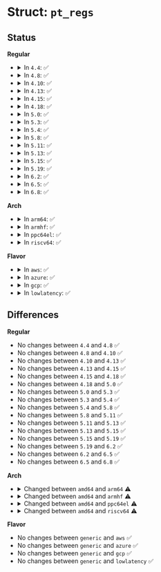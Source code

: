 # Struct: <code>pt_regs</code>

## Status
<b>Regular</b>
<ul>
<li>
<details>
<summary>In <code>4.4</code>: ✅</summary>

```c
struct pt_regs {
    long unsigned int r15;
    long unsigned int r14;
    long unsigned int r13;
    long unsigned int r12;
    long unsigned int bp;
    long unsigned int bx;
    long unsigned int r11;
    long unsigned int r10;
    long unsigned int r9;
    long unsigned int r8;
    long unsigned int ax;
    long unsigned int cx;
    long unsigned int dx;
    long unsigned int si;
    long unsigned int di;
    long unsigned int orig_ax;
    long unsigned int ip;
    long unsigned int cs;
    long unsigned int flags;
    long unsigned int sp;
    long unsigned int ss;
};
```
</details>
</li>
<li>
<details>
<summary>In <code>4.8</code>: ✅</summary>

```c
struct pt_regs {
    long unsigned int r15;
    long unsigned int r14;
    long unsigned int r13;
    long unsigned int r12;
    long unsigned int bp;
    long unsigned int bx;
    long unsigned int r11;
    long unsigned int r10;
    long unsigned int r9;
    long unsigned int r8;
    long unsigned int ax;
    long unsigned int cx;
    long unsigned int dx;
    long unsigned int si;
    long unsigned int di;
    long unsigned int orig_ax;
    long unsigned int ip;
    long unsigned int cs;
    long unsigned int flags;
    long unsigned int sp;
    long unsigned int ss;
};
```
</details>
</li>
<li>
<details>
<summary>In <code>4.10</code>: ✅</summary>

```c
struct pt_regs {
    long unsigned int r15;
    long unsigned int r14;
    long unsigned int r13;
    long unsigned int r12;
    long unsigned int bp;
    long unsigned int bx;
    long unsigned int r11;
    long unsigned int r10;
    long unsigned int r9;
    long unsigned int r8;
    long unsigned int ax;
    long unsigned int cx;
    long unsigned int dx;
    long unsigned int si;
    long unsigned int di;
    long unsigned int orig_ax;
    long unsigned int ip;
    long unsigned int cs;
    long unsigned int flags;
    long unsigned int sp;
    long unsigned int ss;
};
```
</details>
</li>
<li>
<details>
<summary>In <code>4.13</code>: ✅</summary>

```c
struct pt_regs {
    long unsigned int r15;
    long unsigned int r14;
    long unsigned int r13;
    long unsigned int r12;
    long unsigned int bp;
    long unsigned int bx;
    long unsigned int r11;
    long unsigned int r10;
    long unsigned int r9;
    long unsigned int r8;
    long unsigned int ax;
    long unsigned int cx;
    long unsigned int dx;
    long unsigned int si;
    long unsigned int di;
    long unsigned int orig_ax;
    long unsigned int ip;
    long unsigned int cs;
    long unsigned int flags;
    long unsigned int sp;
    long unsigned int ss;
};
```
</details>
</li>
<li>
<details>
<summary>In <code>4.15</code>: ✅</summary>

```c
struct pt_regs {
    long unsigned int r15;
    long unsigned int r14;
    long unsigned int r13;
    long unsigned int r12;
    long unsigned int bp;
    long unsigned int bx;
    long unsigned int r11;
    long unsigned int r10;
    long unsigned int r9;
    long unsigned int r8;
    long unsigned int ax;
    long unsigned int cx;
    long unsigned int dx;
    long unsigned int si;
    long unsigned int di;
    long unsigned int orig_ax;
    long unsigned int ip;
    long unsigned int cs;
    long unsigned int flags;
    long unsigned int sp;
    long unsigned int ss;
};
```
</details>
</li>
<li>
<details>
<summary>In <code>4.18</code>: ✅</summary>

```c
struct pt_regs {
    long unsigned int r15;
    long unsigned int r14;
    long unsigned int r13;
    long unsigned int r12;
    long unsigned int bp;
    long unsigned int bx;
    long unsigned int r11;
    long unsigned int r10;
    long unsigned int r9;
    long unsigned int r8;
    long unsigned int ax;
    long unsigned int cx;
    long unsigned int dx;
    long unsigned int si;
    long unsigned int di;
    long unsigned int orig_ax;
    long unsigned int ip;
    long unsigned int cs;
    long unsigned int flags;
    long unsigned int sp;
    long unsigned int ss;
};
```
</details>
</li>
<li>
<details>
<summary>In <code>5.0</code>: ✅</summary>

```c
struct pt_regs {
    long unsigned int r15;
    long unsigned int r14;
    long unsigned int r13;
    long unsigned int r12;
    long unsigned int bp;
    long unsigned int bx;
    long unsigned int r11;
    long unsigned int r10;
    long unsigned int r9;
    long unsigned int r8;
    long unsigned int ax;
    long unsigned int cx;
    long unsigned int dx;
    long unsigned int si;
    long unsigned int di;
    long unsigned int orig_ax;
    long unsigned int ip;
    long unsigned int cs;
    long unsigned int flags;
    long unsigned int sp;
    long unsigned int ss;
};
```
</details>
</li>
<li>
<details>
<summary>In <code>5.3</code>: ✅</summary>

```c
struct pt_regs {
    long unsigned int r15;
    long unsigned int r14;
    long unsigned int r13;
    long unsigned int r12;
    long unsigned int bp;
    long unsigned int bx;
    long unsigned int r11;
    long unsigned int r10;
    long unsigned int r9;
    long unsigned int r8;
    long unsigned int ax;
    long unsigned int cx;
    long unsigned int dx;
    long unsigned int si;
    long unsigned int di;
    long unsigned int orig_ax;
    long unsigned int ip;
    long unsigned int cs;
    long unsigned int flags;
    long unsigned int sp;
    long unsigned int ss;
};
```
</details>
</li>
<li>
<details>
<summary>In <code>5.4</code>: ✅</summary>

```c
struct pt_regs {
    long unsigned int r15;
    long unsigned int r14;
    long unsigned int r13;
    long unsigned int r12;
    long unsigned int bp;
    long unsigned int bx;
    long unsigned int r11;
    long unsigned int r10;
    long unsigned int r9;
    long unsigned int r8;
    long unsigned int ax;
    long unsigned int cx;
    long unsigned int dx;
    long unsigned int si;
    long unsigned int di;
    long unsigned int orig_ax;
    long unsigned int ip;
    long unsigned int cs;
    long unsigned int flags;
    long unsigned int sp;
    long unsigned int ss;
};
```
</details>
</li>
<li>
<details>
<summary>In <code>5.8</code>: ✅</summary>

```c
struct pt_regs {
    long unsigned int r15;
    long unsigned int r14;
    long unsigned int r13;
    long unsigned int r12;
    long unsigned int bp;
    long unsigned int bx;
    long unsigned int r11;
    long unsigned int r10;
    long unsigned int r9;
    long unsigned int r8;
    long unsigned int ax;
    long unsigned int cx;
    long unsigned int dx;
    long unsigned int si;
    long unsigned int di;
    long unsigned int orig_ax;
    long unsigned int ip;
    long unsigned int cs;
    long unsigned int flags;
    long unsigned int sp;
    long unsigned int ss;
};
```
</details>
</li>
<li>
<details>
<summary>In <code>5.11</code>: ✅</summary>

```c
struct pt_regs {
    long unsigned int r15;
    long unsigned int r14;
    long unsigned int r13;
    long unsigned int r12;
    long unsigned int bp;
    long unsigned int bx;
    long unsigned int r11;
    long unsigned int r10;
    long unsigned int r9;
    long unsigned int r8;
    long unsigned int ax;
    long unsigned int cx;
    long unsigned int dx;
    long unsigned int si;
    long unsigned int di;
    long unsigned int orig_ax;
    long unsigned int ip;
    long unsigned int cs;
    long unsigned int flags;
    long unsigned int sp;
    long unsigned int ss;
};
```
</details>
</li>
<li>
<details>
<summary>In <code>5.13</code>: ✅</summary>

```c
struct pt_regs {
    long unsigned int r15;
    long unsigned int r14;
    long unsigned int r13;
    long unsigned int r12;
    long unsigned int bp;
    long unsigned int bx;
    long unsigned int r11;
    long unsigned int r10;
    long unsigned int r9;
    long unsigned int r8;
    long unsigned int ax;
    long unsigned int cx;
    long unsigned int dx;
    long unsigned int si;
    long unsigned int di;
    long unsigned int orig_ax;
    long unsigned int ip;
    long unsigned int cs;
    long unsigned int flags;
    long unsigned int sp;
    long unsigned int ss;
};
```
</details>
</li>
<li>
<details>
<summary>In <code>5.15</code>: ✅</summary>

```c
struct pt_regs {
    long unsigned int r15;
    long unsigned int r14;
    long unsigned int r13;
    long unsigned int r12;
    long unsigned int bp;
    long unsigned int bx;
    long unsigned int r11;
    long unsigned int r10;
    long unsigned int r9;
    long unsigned int r8;
    long unsigned int ax;
    long unsigned int cx;
    long unsigned int dx;
    long unsigned int si;
    long unsigned int di;
    long unsigned int orig_ax;
    long unsigned int ip;
    long unsigned int cs;
    long unsigned int flags;
    long unsigned int sp;
    long unsigned int ss;
};
```
</details>
</li>
<li>
<details>
<summary>In <code>5.19</code>: ✅</summary>

```c
struct pt_regs {
    long unsigned int r15;
    long unsigned int r14;
    long unsigned int r13;
    long unsigned int r12;
    long unsigned int bp;
    long unsigned int bx;
    long unsigned int r11;
    long unsigned int r10;
    long unsigned int r9;
    long unsigned int r8;
    long unsigned int ax;
    long unsigned int cx;
    long unsigned int dx;
    long unsigned int si;
    long unsigned int di;
    long unsigned int orig_ax;
    long unsigned int ip;
    long unsigned int cs;
    long unsigned int flags;
    long unsigned int sp;
    long unsigned int ss;
};
```
</details>
</li>
<li>
<details>
<summary>In <code>6.2</code>: ✅</summary>

```c
struct pt_regs {
    long unsigned int r15;
    long unsigned int r14;
    long unsigned int r13;
    long unsigned int r12;
    long unsigned int bp;
    long unsigned int bx;
    long unsigned int r11;
    long unsigned int r10;
    long unsigned int r9;
    long unsigned int r8;
    long unsigned int ax;
    long unsigned int cx;
    long unsigned int dx;
    long unsigned int si;
    long unsigned int di;
    long unsigned int orig_ax;
    long unsigned int ip;
    long unsigned int cs;
    long unsigned int flags;
    long unsigned int sp;
    long unsigned int ss;
};
```
</details>
</li>
<li>
<details>
<summary>In <code>6.5</code>: ✅</summary>

```c
struct pt_regs {
    long unsigned int r15;
    long unsigned int r14;
    long unsigned int r13;
    long unsigned int r12;
    long unsigned int bp;
    long unsigned int bx;
    long unsigned int r11;
    long unsigned int r10;
    long unsigned int r9;
    long unsigned int r8;
    long unsigned int ax;
    long unsigned int cx;
    long unsigned int dx;
    long unsigned int si;
    long unsigned int di;
    long unsigned int orig_ax;
    long unsigned int ip;
    long unsigned int cs;
    long unsigned int flags;
    long unsigned int sp;
    long unsigned int ss;
};
```
</details>
</li>
<li>
<details>
<summary>In <code>6.8</code>: ✅</summary>

```c
struct pt_regs {
    long unsigned int r15;
    long unsigned int r14;
    long unsigned int r13;
    long unsigned int r12;
    long unsigned int bp;
    long unsigned int bx;
    long unsigned int r11;
    long unsigned int r10;
    long unsigned int r9;
    long unsigned int r8;
    long unsigned int ax;
    long unsigned int cx;
    long unsigned int dx;
    long unsigned int si;
    long unsigned int di;
    long unsigned int orig_ax;
    long unsigned int ip;
    long unsigned int cs;
    long unsigned int flags;
    long unsigned int sp;
    long unsigned int ss;
};
```
</details>
</li>
</ul>
<b>Arch</b>
<ul>
<li>
<details>
<summary>In <code>arm64</code>: ✅</summary>

```c
struct pt_regs {
    struct user_pt_regs user_regs;
    u64 regs[31];
    u64 sp;
    u64 pc;
    u64 pstate;
    u64 orig_x0;
    s32 syscallno;
    u32 unused2;
    u64 orig_addr_limit;
    u64 pmr_save;
    u64 stackframe[2];
};
```
</details>
</li>
<li>
<details>
<summary>In <code>armhf</code>: ✅</summary>

```c
struct pt_regs {
    long unsigned int uregs[18];
};
```
</details>
</li>
<li>
<details>
<summary>In <code>ppc64el</code>: ✅</summary>

```c
struct pt_regs {
    struct user_pt_regs user_regs;
    long unsigned int gpr[32];
    long unsigned int nip;
    long unsigned int msr;
    long unsigned int orig_gpr3;
    long unsigned int ctr;
    long unsigned int link;
    long unsigned int xer;
    long unsigned int ccr;
    long unsigned int softe;
    long unsigned int trap;
    long unsigned int dar;
    long unsigned int dsisr;
    long unsigned int result;
    long unsigned int ppr;
    long unsigned int kuap;
    long unsigned int __pad[2];
};
```
</details>
</li>
<li>
<details>
<summary>In <code>riscv64</code>: ✅</summary>

```c
struct pt_regs {
    long unsigned int sepc;
    long unsigned int ra;
    long unsigned int sp;
    long unsigned int gp;
    long unsigned int tp;
    long unsigned int t0;
    long unsigned int t1;
    long unsigned int t2;
    long unsigned int s0;
    long unsigned int s1;
    long unsigned int a0;
    long unsigned int a1;
    long unsigned int a2;
    long unsigned int a3;
    long unsigned int a4;
    long unsigned int a5;
    long unsigned int a6;
    long unsigned int a7;
    long unsigned int s2;
    long unsigned int s3;
    long unsigned int s4;
    long unsigned int s5;
    long unsigned int s6;
    long unsigned int s7;
    long unsigned int s8;
    long unsigned int s9;
    long unsigned int s10;
    long unsigned int s11;
    long unsigned int t3;
    long unsigned int t4;
    long unsigned int t5;
    long unsigned int t6;
    long unsigned int sstatus;
    long unsigned int sbadaddr;
    long unsigned int scause;
    long unsigned int orig_a0;
};
```
</details>
</li>
</ul>
<b>Flavor</b>
<ul>
<li>
<details>
<summary>In <code>aws</code>: ✅</summary>

```c
struct pt_regs {
    long unsigned int r15;
    long unsigned int r14;
    long unsigned int r13;
    long unsigned int r12;
    long unsigned int bp;
    long unsigned int bx;
    long unsigned int r11;
    long unsigned int r10;
    long unsigned int r9;
    long unsigned int r8;
    long unsigned int ax;
    long unsigned int cx;
    long unsigned int dx;
    long unsigned int si;
    long unsigned int di;
    long unsigned int orig_ax;
    long unsigned int ip;
    long unsigned int cs;
    long unsigned int flags;
    long unsigned int sp;
    long unsigned int ss;
};
```
</details>
</li>
<li>
<details>
<summary>In <code>azure</code>: ✅</summary>

```c
struct pt_regs {
    long unsigned int r15;
    long unsigned int r14;
    long unsigned int r13;
    long unsigned int r12;
    long unsigned int bp;
    long unsigned int bx;
    long unsigned int r11;
    long unsigned int r10;
    long unsigned int r9;
    long unsigned int r8;
    long unsigned int ax;
    long unsigned int cx;
    long unsigned int dx;
    long unsigned int si;
    long unsigned int di;
    long unsigned int orig_ax;
    long unsigned int ip;
    long unsigned int cs;
    long unsigned int flags;
    long unsigned int sp;
    long unsigned int ss;
};
```
</details>
</li>
<li>
<details>
<summary>In <code>gcp</code>: ✅</summary>

```c
struct pt_regs {
    long unsigned int r15;
    long unsigned int r14;
    long unsigned int r13;
    long unsigned int r12;
    long unsigned int bp;
    long unsigned int bx;
    long unsigned int r11;
    long unsigned int r10;
    long unsigned int r9;
    long unsigned int r8;
    long unsigned int ax;
    long unsigned int cx;
    long unsigned int dx;
    long unsigned int si;
    long unsigned int di;
    long unsigned int orig_ax;
    long unsigned int ip;
    long unsigned int cs;
    long unsigned int flags;
    long unsigned int sp;
    long unsigned int ss;
};
```
</details>
</li>
<li>
<details>
<summary>In <code>lowlatency</code>: ✅</summary>

```c
struct pt_regs {
    long unsigned int r15;
    long unsigned int r14;
    long unsigned int r13;
    long unsigned int r12;
    long unsigned int bp;
    long unsigned int bx;
    long unsigned int r11;
    long unsigned int r10;
    long unsigned int r9;
    long unsigned int r8;
    long unsigned int ax;
    long unsigned int cx;
    long unsigned int dx;
    long unsigned int si;
    long unsigned int di;
    long unsigned int orig_ax;
    long unsigned int ip;
    long unsigned int cs;
    long unsigned int flags;
    long unsigned int sp;
    long unsigned int ss;
};
```
</details>
</li>
</ul>

## Differences
<b>Regular</b>
<ul>
<li>
No changes between <code>4.4</code> and <code>4.8</code> ✅
</li>
<li>
No changes between <code>4.8</code> and <code>4.10</code> ✅
</li>
<li>
No changes between <code>4.10</code> and <code>4.13</code> ✅
</li>
<li>
No changes between <code>4.13</code> and <code>4.15</code> ✅
</li>
<li>
No changes between <code>4.15</code> and <code>4.18</code> ✅
</li>
<li>
No changes between <code>4.18</code> and <code>5.0</code> ✅
</li>
<li>
No changes between <code>5.0</code> and <code>5.3</code> ✅
</li>
<li>
No changes between <code>5.3</code> and <code>5.4</code> ✅
</li>
<li>
No changes between <code>5.4</code> and <code>5.8</code> ✅
</li>
<li>
No changes between <code>5.8</code> and <code>5.11</code> ✅
</li>
<li>
No changes between <code>5.11</code> and <code>5.13</code> ✅
</li>
<li>
No changes between <code>5.13</code> and <code>5.15</code> ✅
</li>
<li>
No changes between <code>5.15</code> and <code>5.19</code> ✅
</li>
<li>
No changes between <code>5.19</code> and <code>6.2</code> ✅
</li>
<li>
No changes between <code>6.2</code> and <code>6.5</code> ✅
</li>
<li>
No changes between <code>6.5</code> and <code>6.8</code> ✅
</li>
</ul>
<b>Arch</b>
<ul>
<li>
<details>
<summary>Changed between <code>amd64</code> and <code>arm64</code> ⚠️</summary>
<ul>
<li>
<b>Field added. </b>
<code>struct user_pt_regs user_regs</code>
</li>
<li>
<b>Field added. </b>
<code>u64 regs[31]</code>
</li>
<li>
<b>Field added. </b>
<code>u64 pc</code>
</li>
<li>
<b>Field added. </b>
<code>u64 pstate</code>
</li>
<li>
<b>Field added. </b>
<code>u64 orig_x0</code>
</li>
<li>
<b>Field added. </b>
<code>s32 syscallno</code>
</li>
<li>
<b>Field added. </b>
<code>u32 unused2</code>
</li>
<li>
<b>Field added. </b>
<code>u64 orig_addr_limit</code>
</li>
<li>
<b>Field added. </b>
<code>u64 pmr_save</code>
</li>
<li>
<b>Field added. </b>
<code>u64 stackframe[2]</code>
</li>
<li>
<b>Field removed. </b>
<code>long unsigned int r15</code>
</li>
<li>
<b>Field removed. </b>
<code>long unsigned int r14</code>
</li>
<li>
<b>Field removed. </b>
<code>long unsigned int r13</code>
</li>
<li>
<b>Field removed. </b>
<code>long unsigned int r12</code>
</li>
<li>
<b>Field removed. </b>
<code>long unsigned int bp</code>
</li>
<li>
<b>Field removed. </b>
<code>long unsigned int bx</code>
</li>
<li>
<b>Field removed. </b>
<code>long unsigned int r11</code>
</li>
<li>
<b>Field removed. </b>
<code>long unsigned int r10</code>
</li>
<li>
<b>Field removed. </b>
<code>long unsigned int r9</code>
</li>
<li>
<b>Field removed. </b>
<code>long unsigned int r8</code>
</li>
<li>
<b>Field removed. </b>
<code>long unsigned int ax</code>
</li>
<li>
<b>Field removed. </b>
<code>long unsigned int cx</code>
</li>
<li>
<b>Field removed. </b>
<code>long unsigned int dx</code>
</li>
<li>
<b>Field removed. </b>
<code>long unsigned int si</code>
</li>
<li>
<b>Field removed. </b>
<code>long unsigned int di</code>
</li>
<li>
<b>Field removed. </b>
<code>long unsigned int orig_ax</code>
</li>
<li>
<b>Field removed. </b>
<code>long unsigned int ip</code>
</li>
<li>
<b>Field removed. </b>
<code>long unsigned int cs</code>
</li>
<li>
<b>Field removed. </b>
<code>long unsigned int flags</code>
</li>
<li>
<b>Field removed. </b>
<code>long unsigned int ss</code>
</li>
<li>
<b>Field type changed. </b>
<code>long unsigned int sp</code> ➡️ <code>u64 sp</code>
</li>
</ul>
</details>
</li>
<li>
<details>
<summary>Changed between <code>amd64</code> and <code>armhf</code> ⚠️</summary>
<ul>
<li>
<b>Field added. </b>
<code>long unsigned int uregs[18]</code>
</li>
<li>
<b>Field removed. </b>
<code>long unsigned int r15</code>
</li>
<li>
<b>Field removed. </b>
<code>long unsigned int r14</code>
</li>
<li>
<b>Field removed. </b>
<code>long unsigned int r13</code>
</li>
<li>
<b>Field removed. </b>
<code>long unsigned int r12</code>
</li>
<li>
<b>Field removed. </b>
<code>long unsigned int bp</code>
</li>
<li>
<b>Field removed. </b>
<code>long unsigned int bx</code>
</li>
<li>
<b>Field removed. </b>
<code>long unsigned int r11</code>
</li>
<li>
<b>Field removed. </b>
<code>long unsigned int r10</code>
</li>
<li>
<b>Field removed. </b>
<code>long unsigned int r9</code>
</li>
<li>
<b>Field removed. </b>
<code>long unsigned int r8</code>
</li>
<li>
<b>Field removed. </b>
<code>long unsigned int ax</code>
</li>
<li>
<b>Field removed. </b>
<code>long unsigned int cx</code>
</li>
<li>
<b>Field removed. </b>
<code>long unsigned int dx</code>
</li>
<li>
<b>Field removed. </b>
<code>long unsigned int si</code>
</li>
<li>
<b>Field removed. </b>
<code>long unsigned int di</code>
</li>
<li>
<b>Field removed. </b>
<code>long unsigned int orig_ax</code>
</li>
<li>
<b>Field removed. </b>
<code>long unsigned int ip</code>
</li>
<li>
<b>Field removed. </b>
<code>long unsigned int cs</code>
</li>
<li>
<b>Field removed. </b>
<code>long unsigned int flags</code>
</li>
<li>
<b>Field removed. </b>
<code>long unsigned int sp</code>
</li>
<li>
<b>Field removed. </b>
<code>long unsigned int ss</code>
</li>
</ul>
</details>
</li>
<li>
<details>
<summary>Changed between <code>amd64</code> and <code>ppc64el</code> ⚠️</summary>
<ul>
<li>
<b>Field added. </b>
<code>struct user_pt_regs user_regs</code>
</li>
<li>
<b>Field added. </b>
<code>long unsigned int gpr[32]</code>
</li>
<li>
<b>Field added. </b>
<code>long unsigned int nip</code>
</li>
<li>
<b>Field added. </b>
<code>long unsigned int msr</code>
</li>
<li>
<b>Field added. </b>
<code>long unsigned int orig_gpr3</code>
</li>
<li>
<b>Field added. </b>
<code>long unsigned int ctr</code>
</li>
<li>
<b>Field added. </b>
<code>long unsigned int link</code>
</li>
<li>
<b>Field added. </b>
<code>long unsigned int xer</code>
</li>
<li>
<b>Field added. </b>
<code>long unsigned int ccr</code>
</li>
<li>
<b>Field added. </b>
<code>long unsigned int softe</code>
</li>
<li>
<b>Field added. </b>
<code>long unsigned int trap</code>
</li>
<li>
<b>Field added. </b>
<code>long unsigned int dar</code>
</li>
<li>
<b>Field added. </b>
<code>long unsigned int dsisr</code>
</li>
<li>
<b>Field added. </b>
<code>long unsigned int result</code>
</li>
<li>
<b>Field added. </b>
<code>long unsigned int ppr</code>
</li>
<li>
<b>Field added. </b>
<code>long unsigned int kuap</code>
</li>
<li>
<b>Field added. </b>
<code>long unsigned int __pad[2]</code>
</li>
<li>
<b>Field removed. </b>
<code>long unsigned int r15</code>
</li>
<li>
<b>Field removed. </b>
<code>long unsigned int r14</code>
</li>
<li>
<b>Field removed. </b>
<code>long unsigned int r13</code>
</li>
<li>
<b>Field removed. </b>
<code>long unsigned int r12</code>
</li>
<li>
<b>Field removed. </b>
<code>long unsigned int bp</code>
</li>
<li>
<b>Field removed. </b>
<code>long unsigned int bx</code>
</li>
<li>
<b>Field removed. </b>
<code>long unsigned int r11</code>
</li>
<li>
<b>Field removed. </b>
<code>long unsigned int r10</code>
</li>
<li>
<b>Field removed. </b>
<code>long unsigned int r9</code>
</li>
<li>
<b>Field removed. </b>
<code>long unsigned int r8</code>
</li>
<li>
<b>Field removed. </b>
<code>long unsigned int ax</code>
</li>
<li>
<b>Field removed. </b>
<code>long unsigned int cx</code>
</li>
<li>
<b>Field removed. </b>
<code>long unsigned int dx</code>
</li>
<li>
<b>Field removed. </b>
<code>long unsigned int si</code>
</li>
<li>
<b>Field removed. </b>
<code>long unsigned int di</code>
</li>
<li>
<b>Field removed. </b>
<code>long unsigned int orig_ax</code>
</li>
<li>
<b>Field removed. </b>
<code>long unsigned int ip</code>
</li>
<li>
<b>Field removed. </b>
<code>long unsigned int cs</code>
</li>
<li>
<b>Field removed. </b>
<code>long unsigned int flags</code>
</li>
<li>
<b>Field removed. </b>
<code>long unsigned int sp</code>
</li>
<li>
<b>Field removed. </b>
<code>long unsigned int ss</code>
</li>
</ul>
</details>
</li>
<li>
<details>
<summary>Changed between <code>amd64</code> and <code>riscv64</code> ⚠️</summary>
<ul>
<li>
<b>Field added. </b>
<code>long unsigned int sepc</code>
</li>
<li>
<b>Field added. </b>
<code>long unsigned int ra</code>
</li>
<li>
<b>Field added. </b>
<code>long unsigned int gp</code>
</li>
<li>
<b>Field added. </b>
<code>long unsigned int tp</code>
</li>
<li>
<b>Field added. </b>
<code>long unsigned int t0</code>
</li>
<li>
<b>Field added. </b>
<code>long unsigned int t1</code>
</li>
<li>
<b>Field added. </b>
<code>long unsigned int t2</code>
</li>
<li>
<b>Field added. </b>
<code>long unsigned int s0</code>
</li>
<li>
<b>Field added. </b>
<code>long unsigned int s1</code>
</li>
<li>
<b>Field added. </b>
<code>long unsigned int a0</code>
</li>
<li>
<b>Field added. </b>
<code>long unsigned int a1</code>
</li>
<li>
<b>Field added. </b>
<code>long unsigned int a2</code>
</li>
<li>
<b>Field added. </b>
<code>long unsigned int a3</code>
</li>
<li>
<b>Field added. </b>
<code>long unsigned int a4</code>
</li>
<li>
<b>Field added. </b>
<code>long unsigned int a5</code>
</li>
<li>
<b>Field added. </b>
<code>long unsigned int a6</code>
</li>
<li>
<b>Field added. </b>
<code>long unsigned int a7</code>
</li>
<li>
<b>Field added. </b>
<code>long unsigned int s2</code>
</li>
<li>
<b>Field added. </b>
<code>long unsigned int s3</code>
</li>
<li>
<b>Field added. </b>
<code>long unsigned int s4</code>
</li>
<li>
<b>Field added. </b>
<code>long unsigned int s5</code>
</li>
<li>
<b>Field added. </b>
<code>long unsigned int s6</code>
</li>
<li>
<b>Field added. </b>
<code>long unsigned int s7</code>
</li>
<li>
<b>Field added. </b>
<code>long unsigned int s8</code>
</li>
<li>
<b>Field added. </b>
<code>long unsigned int s9</code>
</li>
<li>
<b>Field added. </b>
<code>long unsigned int s10</code>
</li>
<li>
<b>Field added. </b>
<code>long unsigned int s11</code>
</li>
<li>
<b>Field added. </b>
<code>long unsigned int t3</code>
</li>
<li>
<b>Field added. </b>
<code>long unsigned int t4</code>
</li>
<li>
<b>Field added. </b>
<code>long unsigned int t5</code>
</li>
<li>
<b>Field added. </b>
<code>long unsigned int t6</code>
</li>
<li>
<b>Field added. </b>
<code>long unsigned int sstatus</code>
</li>
<li>
<b>Field added. </b>
<code>long unsigned int sbadaddr</code>
</li>
<li>
<b>Field added. </b>
<code>long unsigned int scause</code>
</li>
<li>
<b>Field added. </b>
<code>long unsigned int orig_a0</code>
</li>
<li>
<b>Field removed. </b>
<code>long unsigned int r15</code>
</li>
<li>
<b>Field removed. </b>
<code>long unsigned int r14</code>
</li>
<li>
<b>Field removed. </b>
<code>long unsigned int r13</code>
</li>
<li>
<b>Field removed. </b>
<code>long unsigned int r12</code>
</li>
<li>
<b>Field removed. </b>
<code>long unsigned int bp</code>
</li>
<li>
<b>Field removed. </b>
<code>long unsigned int bx</code>
</li>
<li>
<b>Field removed. </b>
<code>long unsigned int r11</code>
</li>
<li>
<b>Field removed. </b>
<code>long unsigned int r10</code>
</li>
<li>
<b>Field removed. </b>
<code>long unsigned int r9</code>
</li>
<li>
<b>Field removed. </b>
<code>long unsigned int r8</code>
</li>
<li>
<b>Field removed. </b>
<code>long unsigned int ax</code>
</li>
<li>
<b>Field removed. </b>
<code>long unsigned int cx</code>
</li>
<li>
<b>Field removed. </b>
<code>long unsigned int dx</code>
</li>
<li>
<b>Field removed. </b>
<code>long unsigned int si</code>
</li>
<li>
<b>Field removed. </b>
<code>long unsigned int di</code>
</li>
<li>
<b>Field removed. </b>
<code>long unsigned int orig_ax</code>
</li>
<li>
<b>Field removed. </b>
<code>long unsigned int ip</code>
</li>
<li>
<b>Field removed. </b>
<code>long unsigned int cs</code>
</li>
<li>
<b>Field removed. </b>
<code>long unsigned int flags</code>
</li>
<li>
<b>Field removed. </b>
<code>long unsigned int ss</code>
</li>
</ul>
</details>
</li>
</ul>
<b>Flavor</b>
<ul>
<li>
No changes between <code>generic</code> and <code>aws</code> ✅
</li>
<li>
No changes between <code>generic</code> and <code>azure</code> ✅
</li>
<li>
No changes between <code>generic</code> and <code>gcp</code> ✅
</li>
<li>
No changes between <code>generic</code> and <code>lowlatency</code> ✅
</li>
</ul>
